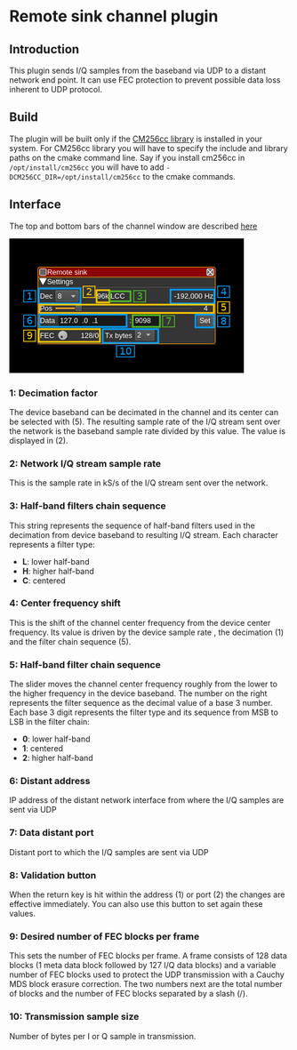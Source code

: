 <h1>Remote sink channel plugin</h1>

<h2>Introduction</h2>

This plugin sends I/Q samples from the baseband via UDP to a distant network end point. It can use FEC protection to prevent possible data loss inherent to UDP protocol.

<h2>Build</h2>

The plugin will be built only if the [CM256cc library](https://github.com/f4exb/cm256cc) is installed in your system. For CM256cc library you will have to specify the include and library paths on the cmake command line. Say if you install cm256cc in `/opt/install/cm256cc` you will have to add `-DCM256CC_DIR=/opt/install/cm256cc` to the cmake commands.

<h2>Interface</h2>

The top and bottom bars of the channel window are described [here](../../../sdrgui/channel/readme.md)

![Remote sink channel plugin GUI](../../../doc/img/RemoteSink.png)

<h3>1: Decimation factor</h3>

The device baseband can be decimated in the channel and its center can be selected with (5). The resulting sample rate of the I/Q stream sent over the network is the baseband sample rate divided by this value. The value is displayed in (2).

<h3>2: Network I/Q stream sample rate</h3>

This is the sample rate in kS/s of the I/Q stream sent over the network.

<h3>3: Half-band filters chain sequence</h3>

This string represents the sequence of half-band filters used in the decimation from device baseband to resulting I/Q stream. Each character represents a filter type:

  - **L**: lower half-band
  - **H**: higher half-band
  - **C**: centered

<h3>4: Center frequency shift</h3>

This is the shift of the channel center frequency from the device center frequency. Its value is driven by the device sample rate , the decimation (1) and the filter chain sequence (5).

<h3>5: Half-band filter chain sequence</h3>

The slider moves the channel center frequency roughly from the lower to the higher frequency in the device baseband. The number on the right represents the filter sequence as the decimal value of a base 3 number. Each base 3 digit represents the filter type and its sequence from MSB to LSB in the filter chain:

  - **0**: lower half-band
  - **1**: centered
  - **2**: higher half-band

<h3>6: Distant address</h3>

IP address of the distant network interface from where the I/Q samples are sent via UDP

<h3>7: Data distant port</h3>

Distant port to which the I/Q samples are sent via UDP

<h3>8: Validation button</h3>

When the return key is hit within the address (1) or port (2) the changes are effective immediately. You can also use this button to set again these values.

<h3>9: Desired number of FEC blocks per frame</h3>

This sets the number of FEC blocks per frame. A frame consists of 128 data blocks (1 meta data block followed by 127 I/Q data blocks) and a variable number of FEC blocks used to protect the UDP transmission with a Cauchy MDS block erasure correction. The two numbers next are the total number of blocks and the number of FEC blocks separated by a slash (/).

<h3>10: Transmission sample size</h3>

Number of bytes per I or Q sample in transmission.
